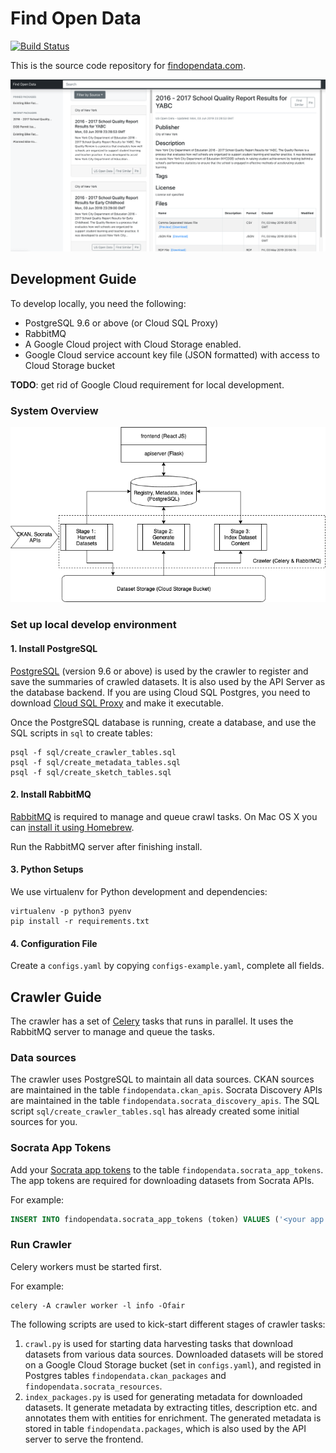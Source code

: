 # Find Open Data

[![Build Status](https://travis-ci.org/findopendata/findopendata.svg?branch=master)](https://travis-ci.org/findopendata/findopendata)

This is the source code repository for [findopendata.com](https://findopendata.com).

![Screenshot](screenshot.png)

## Development Guide

To develop locally, you need the following:

* PostgreSQL 9.6 or above (or Cloud SQL Proxy)
* RabbitMQ
* A Google Cloud project with Cloud Storage enabled.
* Google Cloud service account key file (JSON formatted) with access to
Cloud Storage bucket

**TODO**: get rid of Google Cloud requirement for local development.

### System Overview

![System Overview](system_overview.png)

### Set up local develop environment

#### 1. Install PostgreSQL

[PostgreSQL](https://www.postgresql.org/download/) 
(version 9.6 or above) is used by the crawler to register and save the
summaries of crawled datasets. It is also used by the API Server as the 
database backend.
If you are using Cloud SQL Postgres, you need to download 
[Cloud SQL Proxy](https://cloud.google.com/sql/docs/postgres/connect-admin-proxy#install)
and make it executable.

Once the PostgreSQL database is running, create a database, and
use the SQL scripts in `sql` to create tables:
```
psql -f sql/create_crawler_tables.sql
psql -f sql/create_metadata_tables.sql
psql -f sql/create_sketch_tables.sql
```

#### 2. Install RabbitMQ

[RabbitMQ](https://www.rabbitmq.com/download.html) 
is required to manage and queue crawl tasks.
On Mac OS X you can [install it using Homebrew](https://www.rabbitmq.com/install-homebrew.html).

Run the RabbitMQ server after finishing install.

#### 3. Python Setups

We use virtualenv for Python development and dependencies:
```
virtualenv -p python3 pyenv
pip install -r requirements.txt
```

#### 4. Configuration File

Create a `configs.yaml` by copying `configs-example.yaml`, complete all fields.


## Crawler Guide

The crawler has a set of [Celery](http://www.celeryproject.org/) tasks that 
runs in parallel.
It uses the RabbitMQ server to manage and queue the tasks.

### Data sources

The crawler uses PostgreSQL to maintain all data sources.
CKAN sources are maintained in the table `findopendata.ckan_apis`.
Socrata Discovery APIs are maintained in the table 
`findopendata.socrata_discovery_apis`.
The SQL script `sql/create_crawler_tables.sql` has already created some 
initial sources for you.

### Socrata App Tokens

Add your [Socrata app tokens](https://dev.socrata.com/docs/app-tokens.html) 
to the table `findopendata.socrata_app_tokens`.
The app tokens are required for downloading datasets from Socrata APIs.

For example:
```sql
INSERT INTO findopendata.socrata_app_tokens (token) VALUES ('<your app token>');
```

### Run Crawler

Celery workers must be started first.

For example:
```
celery -A crawler worker -l info -Ofair
```

The following scripts are used to kick-start different stages of crawler tasks:

1. `crawl.py` is used for starting data harvesting tasks that download 
datasets from various data sources. Downloaded datasets will be stored on
a Google Cloud Storage bucket (set in `configs.yaml`), and registed in 
Postgres tables `findopendata.ckan_packages` and `findopendata.socrata_resources`.
2. `index_packages.py` is used for generating metadata for downloaded
datasets. It generate metadata by extracting titles, description etc. and 
annotates them with entities for enrichment.
The generated metadata is stored in table `findopendata.packages`, which is 
also used by the API server to serve the frontend.
